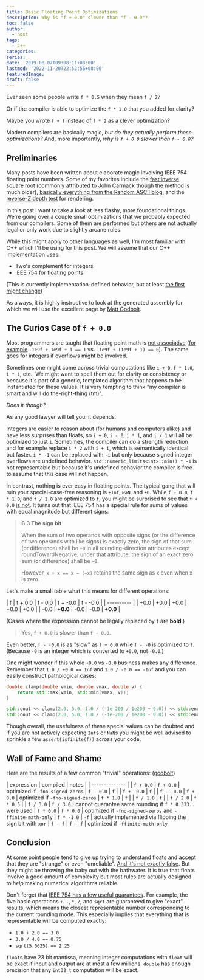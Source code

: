 ```yaml
---
title: Basic Floating Point Optimizations
description: Why is "f + 0.0" slower than "f - 0.0"?
toc: false
author:
  - host
tags: 
  - C++
categories:
series:
date: '2019-08-07T09:08:11+08:00'
lastmod: '2022-11-20T22:52:56+08:00'
featuredImage:
draft: false
---
```


Ever seen some people write `f * 0.5` when they mean `f / 2`?

Or if the compiler is able to optimize the `f * 1.0` that you added for clarity?

Maybe you wrote `f + f` instead of `f * 2` as a clever optimization?

Modern compilers are basically magic, _but do they actually perform these optimizations?_
And, more importantly, _why is `f + 0.0` slower than `f - 0.0`?_


## Preliminaries

Many posts have been written about elaborate magic involving IEEE 754 floating point numbers.
Some of my favorites include the [fast inverse square root](https://en.wikipedia.org/wiki/Fast_inverse_square_root#History_and_investigation) (commonly attributed to John Carmack though the method is much older), [basically everything from the Random ASCII blog](https://randomascii.wordpress.com/category/floating-point/), and the [reverse-Z depth test](https://developer.nvidia.com/content/depth-precision-visualized) for rendering.

In this post I want to take a look at less flashy, more foundational things.
We're going over a couple small optimizations that we probably expected from our compilers.
Some of them are performed but others are not actually legal or only work due to slightly arcane rules.

While this might apply to other languages as well, I'm most familiar with C++ which I'll be using for this post.
We will assume that our C++ implementation uses:

* Two's complement for integers
* IEEE 754 for floating points

(This is currently implementation-defined behavior, but at least [the first might change](http://www.open-std.org/jtc1/sc22/wg21/docs/papers/2018/p0907r1.html))

As always, it is highly instructive to look at the generated assembly for which we will use the excellent page by [Matt Godbolt](https://godbolt.org/).


## The Curios Case of `f + 0.0`

Most programmers are taught that floating point math is [not associative](https://en.wikipedia.org/wiki/Floating-point_arithmetic#Accuracy_problems) ([for example](https://godbolt.org/z/4MPMs-) `-1e9f + 1e9f + 1 == 1` vs. `-1e9f + (1e9f + 1) == 0`).
The same goes for integers if overflows might be involved.

Sometimes one might come across trivial computations like `i + 0`, `f * 1.0`, `i * 1`, etc..
We might want to spell them out for clarity or consistency or because it's part of a generic, templated algorithm that happens to be instantiated for these values.
It is very tempting to think "my compiler is smart and will do the-right-thing (tm)".

_Does it though?_

As any good lawyer will tell you: it depends.

Integers are easier to reason about (for humans and computers alike) and have less surprises than floats, so `i + 0`, `i - 0`, `i * 1`, and `i / 1` will all be optimized to just `i`.
Sometimes, the compiler can do a strength reduction and for example replace `i * 2` with `i + i`, which is semantically identical but faster.
`i * -1` can be replaced with `-i` but only because signed integer overflows are undefined behavior. `std::numeric_limits<int>::min() * -1` is not representable but because it's undefined behavior the compiler is free to assume that this case will not happen.

In contrast, nothing is ever easy in floating points.
The typical gang that will ruin your special-case-free reasoning is `±Inf`, `NaN`, and `±0`.
While `f - 0.0`, `f * 1.0`, and `f / 1.0` are optimized to `f`, you might be surprised to see that `f + 0.0` [is not](https://godbolt.org/z/dMvu7D).
It turns out that IEEE 754 has a special rule for sums of values with equal magnitude but different signs:

> **6.3 The sign bit**
>
> When the sum of two operands with opposite signs (or the difference of two operands with like signs) is exactly zero, the sign of that sum (or difference) shall be `+0` in all rounding-direction attributes except roundTowardNegative; under that attribute, the sign of an exact zero sum (or difference) shall be `−0`.
> 
> However, `x + x == x − (−x)` retains the same sign as x even when x is zero.

Let's make a small table what this means for different operations:

| f | f + 0.0 | f - 0.0 | f + -0.0 | f - -0.0 |
| ---------- |
| +0.0 | +0.0 | +0.0 | +0.0 | +0.0 |
| -0.0 | **+0.0** | -0.0 | -0.0 | **+0.0** |

(Cases where the expression cannot be legally replaced by `f` are **bold**.)

> Yes, `f + 0.0` is slower than `f - 0.0`.

Even better, `f - -0.0` is as "slow" as `f + 0.0` while `f - -0` is optimized to `f`.
(Because `-0` is an integer which is converted to `+0.0`, not `-0.0`.)

One might wonder if this whole `+0.0` vs `-0.0` business makes any difference.
Remember that `1.0 / +0.0 == Inf` and `1.0 / -0.0 == -Inf` and you can easily construct pathological cases:

```cpp
double clamp(double vmin, double vmax, double v) { 
    return std::max(vmin, std::min(vmax, v)); 
}

std::cout << clamp(2.0, 5.0, 1.0 / (-1e-200 / 1e200 + 0.0)) << std::endl; // 5
std::cout << clamp(2.0, 5.0, 1.0 / (-1e-200 / 1e200 - 0.0)) << std::endl; // 2
```

Though overall, the usefulness of these special values can be doubted and if you are not actively expecting `Inf`s or `NaN`s you might be well advised to sprinkle a few `assert(isfinite(f))` across your code.


## Wall of Fame and Shame

Here are the results of a few common "trivial" operations: ([godbolt](https://godbolt.org/z/1v0-RC))

| expression | compiled | notes |
| -------------- |
| `f + 0.0` | `f + 0.0` | optimized if `-fno-signed-zeros`
| `f - 0.0` | `f` |
| `f + -0.0` | `f` |
| `f - -0.0` | `f + 0.0` | optimized if `-fno-signed-zeros`
| `f * 1.0` | `f` |
| `f / 1.0` | `f` |
| `f / 2.0` | `f * 0.5` |
| `f / 3.0` | `f / 3.0` | cannot guarantee same rounding if `f * 0.333..` were used
| `f * 0.0` | `f * 0.0` | optimized if `-fno-signed-zeros` and `-ffinite-math-only`
| `f * -1.0` | `-f` | actually implemented via flipping the sign bit with `xor`
| `f - f` | `f - f` | optimized if `-ffinite-math-only`


## Conclusion

At some point people tend to give up trying to understand floats and accept that they are "strange" or even "unreliable".
[And it's not exactly false](https://randomascii.wordpress.com/2013/07/16/floating-point-determinism/).
But they might be throwing the baby out with the bathwater.
It is true that floats involve a good amount of complexity but most rules are actually designed to _help_ making numerical algorithms reliable.

Don't forget that [IEEE 754 has a few useful guarantees](https://randomascii.wordpress.com/2017/06/19/sometimes-floating-point-math-is-perfect/).
For example, the five basic operations `+`. `-`, `*`, `/`, and `sqrt` are guaranteed to give "exact" results, which means the closest representable number corresponding to the current rounding mode.
This especially implies that everything that is representable will be computed exactly:

* `1.0 + 2.0 == 3.0`
* `3.0 / 4.0 == 0.75`
*  `sqrt(5.0625) == 2.25`

`float`s have 23 bit mantissa, meaning integer computations with `float` will be exact if input and output are at most a few millions.
`double` has enough precision that any `int32_t` computation will be exact.
